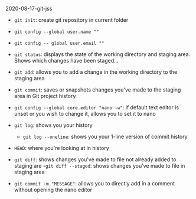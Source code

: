 2020-08-17-git-jss

- `git init`: create git repository in current folder
- `git config --global user.name ""`
- `git config -- global user.email ""`

- `git status`: displays the state of the working directory and staging area. Shows which changes have been staged...
- `git add`: allows you to add a change in the working directory to the staging area
- `git commit`: saves or snapshots changes you've made to the staging area in Git project history
- `git config --global core.editor "nano -w"`: if default text editor is unset or you wish to change it, allows you to set it to nano

- `git log`: shows you your history
	- `git log --oneline`: shows you your 1-line version of commit history
- `HEAD`: where you're looking at in history

- `git diff`: shows changes you've made to file not already added to staging are
	-`git diff --staged`: shows changes you've made to file in staging area
- `git commit -m "MESSAGE"`: allows you to directly add in a comment without opening the nano editor

